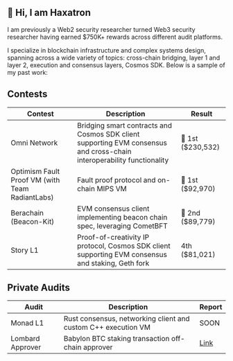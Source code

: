 ## 👋 Hi, I am Haxatron

I am previously a Web2 security researcher turned Web3 security researcher having earned $750K+ rewards across different audit platforms. 

I specialize in blockchain infrastructure and complex systems design, spanning across a wide variety of topics: cross-chain bridging, layer 1 and layer 2, execution and consensus layers, Cosmos SDK. Below is a sample of my past work:

## Contests
| Contest | Description | Result | 
| ------------- | ------------- | ------------- | 
| Omni Network | Bridging smart contracts and Cosmos SDK client supporting EVM consensus and cross-chain interoperability functionality | 🥇 1st ($230,532) |
| Optimism Fault Proof VM (with Team RadiantLabs) | Fault proof protocol and on-chain MIPS VM | 🥇 1st ($92,970) |
| Berachain (Beacon-Kit) | EVM consensus client implementing beacon chain spec, leveraging CometBFT | 🥈 2nd ($89,779) | 
| Story L1 | Proof-of-creativity IP protocol, Cosmos SDK client supporting EVM consensus and staking, Geth fork | 4th ($81,021) |


## Private Audits
| Audit | Description | Report |
| ------------- | ------------- | ------------- |
| Monad L1 | Rust consensus, networking client and custom C++ execution VM | SOON |
| Lombard Approver | Babylon BTC staking transaction off-chain approver | [Link](https://github.com/Haxatron/Haxatron/blob/main/reports/cantina_lombard_december2024.pdf) |
